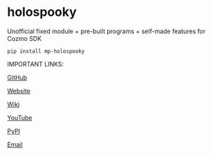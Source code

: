 # holospooky
Unofficial fixed module + pre-built programs + self-made features for Cozmo SDK

```pip install mp-holospooky```

IMPORTANT LINKS:

[GitHub](https://github.com/montypythonist/holospooky)

[Website](https://montypythonist.carrd.co/)

[Wiki](https://github.com/montypythonist/holospooky/wiki)

[YouTube](https://www.youtube.com/@montypythonist)

[PyPI](https://pypi.org/user/montypythonist/)

[Email](mailto:julia.alotoom.contact@gmail.com)
